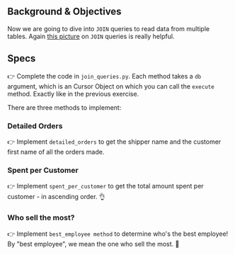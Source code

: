 ## Background & Objectives

Now we are going to dive into `JOIN` queries to read data from multiple tables. Again [this picture](http://stackoverflow.com/questions/17946221/sql-join-and-different-types-of-joins) on `JOIN` queries is really helpful.

## Specs

👉 Complete the code in `join_queries.py`. Each method takes a `db` argument, which is an Cursor Object on which you can call the `execute` method. Exactly like in the previous exercise.

There are three methods to implement:

### Detailed Orders

👉 Implement `detailed_orders` to get the shipper name and the customer first name of all the orders made.

### Spent per Customer

👉 Implement `spent_per_customer` to get the total amount spent per customer - in ascending order. 👌

### Who sell the most?

👉 Implement `best_employee method` to determine who's the best employee! By "best employee", we mean the one who sell the most. 👑
